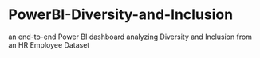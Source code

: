 # PowerBI-Diversity-and-Inclusion
an end-to-end Power BI dashboard analyzing Diversity and Inclusion from an HR Employee Dataset

